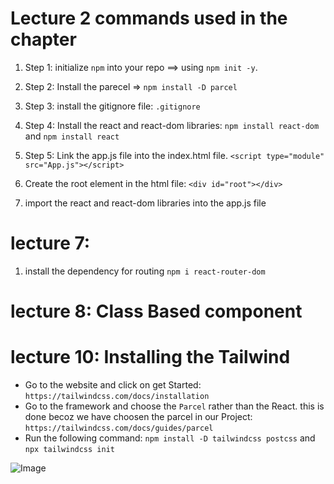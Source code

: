 # Lecture 2 commands used in the chapter

1. Step 1: initialize `npm` into your repo ==> using `npm init -y`.
2. Step 2: Install the parecel => `npm install -D parcel`
3. Step 3: install the gitignore file: `.gitignore`
4. Step 4: Install the react and react-dom libraries: `npm install react-dom` and `npm install react`
5. Step 5: Link the app.js file into the index.html file.
   `<script type="module" src="App.js"></script>`

6. Create the root element in the html file: `<div id="root"></div>`

7. import the react and react-dom libraries into the app.js file

# lecture 7:

1. install the dependency for routing `npm i react-router-dom`

# lecture 8: Class Based component

# lecture 10: Installing the Tailwind

- Go to the website and click on get Started: `https://tailwindcss.com/docs/installation`
- Go to the framework and choose the `Parcel` rather than the React. this is done becoz we have choosen the parcel in our Project:
  `https://tailwindcss.com/docs/guides/parcel`
- Run the following command: `npm install -D tailwindcss postcss` and `npx tailwindcss init`

![Image](/Image/1.png)


